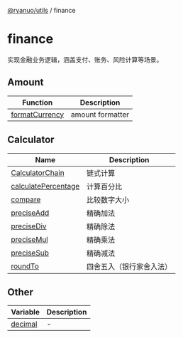 [@ryanuo/utils](../index.md) / finance

# finance

实现金融业务逻辑，涵盖支付、账务、风险计算等场景。

## Amount

| Function | Description |
| ------ | ------ |
| [formatCurrency](functions/formatCurrency.md) | amount formatter |

## Calculator

| Name | Description |
| ------ | ------ |
| [CalculatorChain](classes/CalculatorChain.md) | 链式计算 |
| [calculatePercentage](functions/calculatePercentage.md) | 计算百分比 |
| [compare](functions/compare.md) | 比较数字大小 |
| [preciseAdd](functions/preciseAdd.md) | 精确加法 |
| [preciseDiv](functions/preciseDiv.md) | 精确除法 |
| [preciseMul](functions/preciseMul.md) | 精确乘法 |
| [preciseSub](functions/preciseSub.md) | 精确减法 |
| [roundTo](functions/roundTo.md) | 四舍五入（银行家舍入法） |

## Other

| Variable | Description |
| ------ | ------ |
| [decimal](variables/decimal.md) | - |
